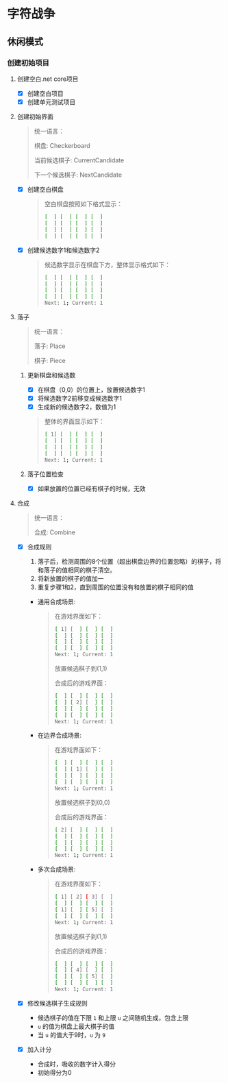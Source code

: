 # 字符战争

## 休闲模式

### 创建初始项目

1. 创建空白.net core项目

    - [x] 创建空白项目
    - [x] 创建单元测试项目
    
2. 创建初始界面

    > 统一语言：
    >
    > 棋盘: Checkerboard
    >
    > 当前候选棋子: CurrentCandidate
    > 
    > 下一个候选棋子: NextCandidate
    > 

    - [x] 创建空白棋盘
    
        > 空白棋盘按照如下格式显示：
        > ``` bash
        > [  ] [  ] [  ] [  ]
        > [  ] [  ] [  ] [  ]
        > [  ] [  ] [  ] [  ]
        > [  ] [  ] [  ] [  ]
        > ```
    
    - [x] 创建候选数字1和候选数字2
    
        > 候选数字显示在棋盘下方，整体显示格式如下：
        > ```bash
        > [  ] [  ] [  ] [  ]
        > [  ] [  ] [  ] [  ]
        > [  ] [  ] [  ] [  ]
        > [  ] [  ] [  ] [  ]
        > Next: 1; Current: 1
        > ```

3. 落子

    > 统一语言：
    >
    > 落子: Place
    >
    > 棋子: Piece
    >
    
    1. 更新棋盘和候选数
        - [x] 在棋盘（0,0）的位置上，放置候选数字1
        - [x] 将候选数字2前移变成候选数字1
        - [x] 生成新的候选数字2，数值为1
        
        > 整体的界面显示如下：
        > ```bash
        > [ 1] [  ] [  ] [  ]
        > [  ] [  ] [  ] [  ]
        > [  ] [  ] [  ] [  ]
        > [  ] [  ] [  ] [  ]
        > Next: 1; Current: 1
        > ```
    
    2. 落子位置检查
        - [x] 如果放置的位置已经有棋子的时候，无效

4. 合成

    > 统一语言：
    >
    > 合成: Combine
    >
    
    - [x] 合成规则
        1. 落子后，检测周围的8个位置（超出棋盘边界的位置忽略）的棋子，将和落子的值相同的棋子清空。
        2. 将新放置的棋子的值加一
        3. 重复步骤1和2，直到周围的位置没有和放置的棋子相同的值
        
        - 通用合成场景:
        
            > 在游戏界面如下：
            > ```bash
            > [ 1] [  ] [  ] [  ]
            > [  ] [  ] [  ] [  ]
            > [  ] [  ] [  ] [  ]
            > [  ] [  ] [  ] [  ]
            > Next: 1; Current: 1
            > ```
            >
            > 放置候选棋子到(1,1)
            >
            > 合成后的游戏界面：
            > ```bash
            > [  ] [  ] [  ] [  ]
            > [  ] [ 2] [  ] [  ]
            > [  ] [  ] [  ] [  ]
            > [  ] [  ] [  ] [  ]
            > Next: 1; Current: 1
            > ```
        
        - 在边界合成场景:
            
            > 在游戏界面如下：
            > ```bash
            > [  ] [  ] [  ] [  ]
            > [  ] [ 1] [  ] [  ]
            > [  ] [  ] [  ] [  ]
            > [  ] [  ] [  ] [  ]
            > Next: 1; Current: 1
            > ```
            >
            > 放置候选棋子到(0,0)
            >
            > 合成后的游戏界面：
            > ```bash
            > [ 2] [  ] [  ] [  ]
            > [  ] [  ] [  ] [  ]
            > [  ] [  ] [  ] [  ]
            > [  ] [  ] [  ] [  ]
            > Next: 1; Current: 1
            > ```
            
        - 多次合成场景:
            
            > 在游戏界面如下：
            > ```bash
            > [ 1] [ 2] [ 3] [  ]
            > [  ] [  ] [  ] [  ]
            > [ 1] [  ] [ 5] [  ]
            > [  ] [  ] [  ] [  ]
            > Next: 1; Current: 1
            > ```
            >
            > 放置候选棋子到(1,1)
            >
            > 合成后的游戏界面：
            > ```bash
            > [  ] [  ] [  ] [  ]
            > [  ] [ 4] [  ] [  ]
            > [  ] [  ] [ 5] [  ]
            > [  ] [  ] [  ] [  ]
            > Next: 1; Current: 1
            > ```
            
    - [x] 修改候选棋子生成规则
        - 候选棋子的值在下限 `1` 和上限 `u` 之间随机生成，包含上限
        - `u` 的值为棋盘上最大棋子的值
        - 当 `u` 的值大于9时，`u` 为 `9`
    
    - [x] 加入计分
        
        - 合成时，吸收的数字计入得分
        - 初始得分为0